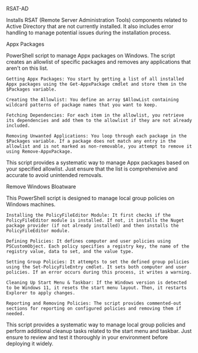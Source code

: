 RSAT-AD
 
Installs RSAT (Remote Server Administration Tools) components related to Active Directory that are not currently installed. It also includes error handling to manage potential issues during the installation process.

Appx Packages

PowerShell script to manage Appx packages on Windows. The script creates an allowlist of specific packages and removes any applications that aren't on this list.

    Getting Appx Packages: You start by getting a list of all installed Appx packages using the Get-AppxPackage cmdlet and store them in the $Packages variable.

    Creating the Allowlist: You define an array $AllowList containing wildcard patterns of package names that you want to keep.

    Fetching Dependencies: For each item in the allowlist, you retrieve its dependencies and add them to the allowlist if they are not already included.

    Removing Unwanted Applications: You loop through each package in the $Packages variable. If a package does not match any entry in the allowlist and is not marked as non-removable, you attempt to remove it using Remove-AppxPackage.

This script provides a systematic way to manage Appx packages based on your specified allowlist. Just ensure that the list is comprehensive and accurate to avoid unintended removals.

Remove Windows Bloatware

This PowerShell script is designed to manage local group policies on Windows machines.

    Installing the PolicyFileEditor Module: It first checks if the PolicyFileEditor module is installed. If not, it installs the Nuget package provider (if not already installed) and then installs the PolicyFileEditor module.

    Defining Policies: It defines computer and user policies using PSCustomObject. Each policy specifies a registry key, the name of the registry value, data to set, and the value type.

    Setting Group Policies: It attempts to set the defined group policies using the Set-PolicyFileEntry cmdlet. It sets both computer and user policies. If an error occurs during this process, it writes a warning.

    Cleaning Up Start Menu & Taskbar: If the Windows version is detected to be Windows 11, it resets the start menu layout. Then, it restarts Explorer to apply changes.

    Reporting and Removing Policies: The script provides commented-out sections for reporting on configured policies and removing them if needed.

This script provides a systematic way to manage local group policies and perform additional cleanup tasks related to the start menu and taskbar. Just ensure to review and test it thoroughly in your environment before deploying it widely.
